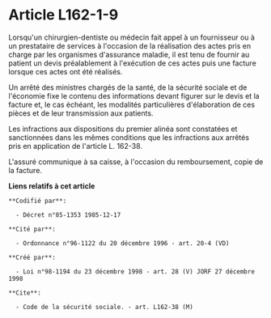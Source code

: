 # Article L162-1-9

Lorsqu'un chirurgien-dentiste ou médecin fait appel à un fournisseur ou à un prestataire de services à l'occasion de la
réalisation des actes pris en charge par les organismes d'assurance maladie, il est tenu de fournir au patient un devis
préalablement à l'exécution de ces actes puis une facture lorsque ces actes ont été réalisés.

Un arrêté des ministres chargés de la santé, de la sécurité sociale et de l'économie fixe le contenu des informations devant
figurer sur le devis et la facture et, le cas échéant, les modalités particulières d'élaboration de ces pièces et de leur
transmission aux patients.

Les infractions aux dispositions du premier alinéa sont constatées et sanctionnées dans les mêmes conditions que les
infractions aux arrêtés pris en application de l'article L. 162-38.

L'assuré communique à sa caisse, à l'occasion du remboursement, copie de la facture.

**Liens relatifs à cet article**

	**Codifié par**:

	  - Décret n°85-1353 1985-12-17

	**Cité par**:

	  - Ordonnance n°96-1122 du 20 décembre 1996 - art. 20-4 (VD)

	**Créé par**:

	  - Loi n°98-1194 du 23 décembre 1998 - art. 28 (V) JORF 27 décembre 1998

	**Cite**:

	  - Code de la sécurité sociale. - art. L162-38 (M)
